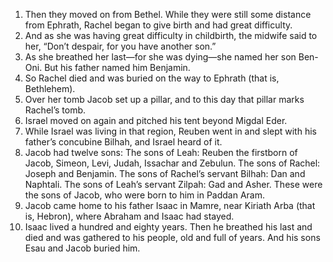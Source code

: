1. Then they moved on from Bethel. While they were still some distance from Ephrath, Rachel began to give birth and had great difficulty. 
2. And as she was having great difficulty in childbirth, the midwife said to her, “Don’t despair, for you have another son.” 
3. As she breathed her last—for she was dying—she named her son Ben-Oni. But his father named him Benjamin.
4. So Rachel died and was buried on the way to Ephrath (that is, Bethlehem). 
5. Over her tomb Jacob set up a pillar, and to this day that pillar marks Rachel’s tomb.
6. Israel moved on again and pitched his tent beyond Migdal Eder. 
7. While Israel was living in that region, Reuben went in and slept with his father’s concubine Bilhah, and Israel heard of it.
8. Jacob had twelve sons: The sons of Leah: Reuben the firstborn of Jacob, Simeon, Levi, Judah, Issachar and Zebulun. The sons of Rachel: Joseph and Benjamin. The sons of Rachel’s servant Bilhah: Dan and Naphtali. The sons of Leah’s servant Zilpah: Gad and Asher. These were the sons of Jacob, who were born to him in Paddan Aram.
9. Jacob came home to his father Isaac in Mamre, near Kiriath Arba (that is, Hebron), where Abraham and Isaac had stayed. 
10. Isaac lived a hundred and eighty years. Then he breathed his last and died and was gathered to his people, old and full of years. And his sons Esau and Jacob buried him.